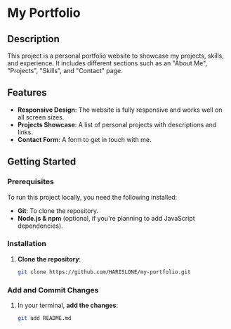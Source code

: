 # My Portfolio

## Description
This project is a personal portfolio website to showcase my projects, skills, and experience. It includes different sections such as an "About Me", "Projects", "Skills", and "Contact" page.

## Features
- **Responsive Design**: The website is fully responsive and works well on all screen sizes.
- **Projects Showcase**: A list of personal projects with descriptions and links.
- **Contact Form**: A form to get in touch with me.

## Getting Started

### Prerequisites
To run this project locally, you need the following installed:
- **Git**: To clone the repository.
- **Node.js & npm** (optional, if you're planning to add JavaScript dependencies).

### Installation
1. **Clone the repository**:
   ```bash
   git clone https://github.com/HARISLONE/my-portfolio.git


### Add and Commit Changes
1. In your terminal, **add the changes**:
   ```bash
   git add README.md

